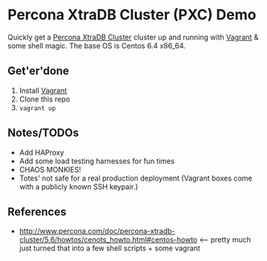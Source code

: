 # Percona XtraDB Cluster (PXC) Demo

Quickly get a [Percona XtraDB Cluster](http://www.percona.com/software/percona-xtradb-cluster) cluster up and running with [Vagrant](http://www.vagrantup.com/) & some shell magic. The base OS is Centos 6.4 x86_64.

## Get'er'done

 1. Install [Vagrant](http://www.vagrantup.com/)
 2. Clone this repo
 3. `vagrant up`

## Notes/TODOs

 - Add HAProxy
 - Add some load testing harnesses for fun times
 - CHAOS MONKIES!
 - Totes' not safe for a real production deployment (Vagrant boxes come with a
   publicly known SSH keypair.)

## References

 * http://www.percona.com/doc/percona-xtradb-cluster/5.6/howtos/cenots_howto.html#centos-howto <-- pretty much just turned that into a few shell scripts + some vagrant
